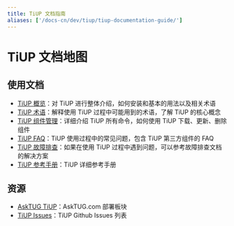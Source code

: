 ```yaml
---
title: TiUP 文档指南
aliases: ['/docs-cn/dev/tiup/tiup-documentation-guide/']
---
```


# TiUP 文档地图

## 使用文档

- [TiUP 概览](/tiup/tiup-overview.md)：对 TiUP 进行整体介绍，如何安装和基本的用法以及相关术语
- [TiUP 术语](/tiup/tiup-terminology-and-concepts.md)：解释使用 TiUP 过程中可能用到的术语，了解 TiUP 的核心概念
- [TiUP 组件管理](/tiup/tiup-component-management.md)：详细介绍 TiUP 所有命令，如何使用 TiUP 下载、更新、删除组件
- [TiUP FAQ](/tiup/tiup-faq.md)：TiUP 使用过程中的常见问题，包含 TiUP 第三方组件的 FAQ
- [TiUP 故障排查](/tiup/tiup-troubleshooting-guide.md)：如果在使用 TiUP 过程中遇到问题，可以参考故障排查文档的解决方案
- [TiUP 参考手册](/tiup/tiup-reference.md)：TiUP 详细参考手册

## 资源

- [AskTUG TiUP](https://asktug.com/c/qa/set-up-deploy)：AskTUG.com 部署板块
- [TiUP Issues](https://github.com/pingcap/tiup/issues)：TiUP Github Issues 列表
